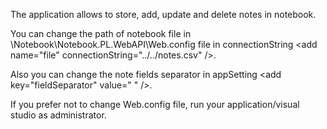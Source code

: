 The application allows to store, add, update and delete notes in notebook.

You can change the path of notebook file in \Notebook\Notebook.PL.WebAPI\Web.config file in
connectionString \<add name="file" connectionString="../../notes.csv" />.

Also you can change the note fields separator in appSetting \<add key="fieldSeparator" value=" " />.

If you prefer not to change Web.config file, run your application/visual studio as administrator.

